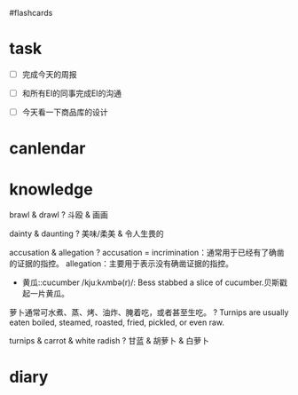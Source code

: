 #flashcards 

# task
- [ ] 完成今天的周报
- [ ] 和所有EI的同事完成EI的沟通
- [ ] 今天看一下商品库的设计


# canlendar

# knowledge

brawl & drawl
?
斗殴 & 画画 <!--SR:!2023-02-06-06-32,2.5,250-->

dainty & daunting
?
美味/柔美 & 令人生畏的 <!--SR:!2023-02-06-06-30,2.5,250-->

accusation & allegation
?
accusation = incrimination：通常用于已经有了确凿的证据的指控。
allegation：主要用于表示没有确凿证据的指控。 <!--SR:!2023-02-08-07-10,2.5,248-->

- 黄瓜::cucumber /kjuːkʌmbə(r)/: Bess stabbed a slice of cucumber.贝斯戳起一片黄瓜。 <!--SR:!2023-02-06-06-32,2.5,250-->

萝卜通常可水煮、蒸、烤、油炸、腌着吃，或者甚至生吃。
?
Turnips are usually eaten boiled, steamed, roasted, fried, pickled, or even raw.  <!--SR:!2023-02-08-01-12,2.3,230-->

turnips & carrot & white radish
?
甘蓝 & 胡萝卜 & 白萝卜 <!--SR:!2023-02-06-06-32,2.5,250-->

# diary